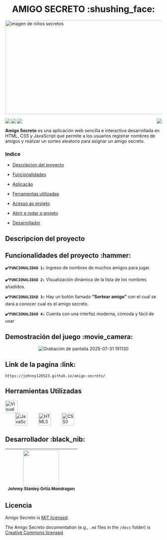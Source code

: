 <h1 align="center" > AMIGO SECRETO :shushing_face: </h1>
<img width="1047" height="301" alt="imagen de niños secretos" src="https://github.com/user-attachments/assets/d3b9477d-e6d6-42e4-a268-9a10841b01a4" />
<p >
  <img align="left" src="https://img.shields.io/badge/STATUS-CULMINADO-green"/>
  <img src="https://img.shields.io/github/stars/camilafernanda?style=social"/>
  <img align="right"src="https://img.shields.io/badge/npm-1.0.0-red"/>
  <img align="left"src="https://img.shields.io/badge/FINALIZACION-31/Julio/2025-blue"/>
</p>

**Amigo Secreto** es una aplicación web sencilla e interactiva desarrollada en HTML, CSS y JavaScript que permite a los usuarios registrar nombres de amigos y realizar un sorteo aleatorio para asignar un amigo secreto.

### Indice 

- [Descripcion del proyecto](#descrição-do-projeto)

- [Funcionalidades](#funcionalidades)

- [Aplicação](#aplicação)

- [Ferramentas utilizadas](#ferramentas-utilizadas)

- [Acesso ao projeto](#acesso-ao-projeto)

- [Abrir e rodar o projeto](#abrir-e-rodar-o-projeto)

- [Desarrollador](#Desarrollador)

## Descripcion del proyecto

<h2>Funcionalidades del proyecto :hammer:</h2>

:heavy_check_mark:**`FUNCIONALIDAD 1:`** Ingreso de nombres de muchos amigos para jugar.

:heavy_check_mark:**`FUNCIONALIDAD 2:`** Visualización dinámica de la lista de los nombres añadidos.

:heavy_check_mark:**`FUNCIONALIDAD 3:`** Hay un botón llamado **“Sortear amigo”** con el cual se dará a conocer cual es el amigo secreto.

:heavy_check_mark:**`FUNCIONALIDAD 4:`** Cuenta con una interfaz moderna, cómoda y fácil de usar 

<h2>Demostración del juego :movie_camera:</h2>

<div align="center" width="800" height="450">
  
  ![Grabación de pantalla 2025-07-31 191130](https://github.com/user-attachments/assets/0216aa9d-4fc3-4722-87d1-9dcc86ad507f)
</div>

<h2>Link de la pagina :link:</h2>

```
https://johnny120523.github.io/amigo-secreto/
```

<h2>Herramientas Utilizadas </h2>
<p >
<img width="40" height="40" alt="Visual Studio Code"  src="https://code.visualstudio.com/assets/images/code-stable.png" style="margin-right: 500px;"/>
  &nbsp&nbsp&nbsp&nbsp&nbsp&nbsp&nbsp
<img src="https://cdn.jsdelivr.net/gh/devicons/devicon/icons/javascript/javascript-original.svg" alt="JavaScript" width="40" height="40"/>
  &nbsp&nbsp&nbsp&nbsp&nbsp&nbsp&nbsp
<img src="https://cdn.jsdelivr.net/gh/devicons/devicon/icons/html5/html5-original.svg" alt="HTML5" width="40" height="40"/>
  &nbsp&nbsp&nbsp&nbsp&nbsp&nbsp&nbsp
<img src="https://cdn.jsdelivr.net/gh/devicons/devicon/icons/css3/css3-original.svg" alt="CSS3" width="40" height="40"/>
</p>

<h2 ## Desarrollador>Desarrollador :black_nib:</h2>

| [<img src="https://github.com/user-attachments/assets/826be976-9214-4cd3-9c10-6a8844f1a568" width=115><br><sub>Johnny Stanley Ortiz Mondragon</sub>](https://github.com/johnny120523) |
| :---: |

<h2>Licencia</h2>

Amigo Secreto is [MIT licensed](./LICENSE).

The Amigo Secreto documentation (e.g., `.md` files in the `/docs` folder) is [Creative Commons licensed](./LICENSE-docs).

